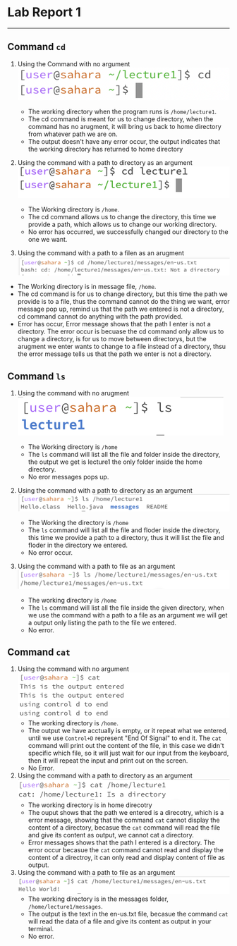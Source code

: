 # **Lab Report 1**
***

## Command `cd`
1. Using the Command with no argument
   <br>
   ![Image](cd1.png)
   * The working directory when the program runs is `/home/lecture1`.
   * The cd command is meant for us to change directory, when the command has no arugment, it will bring us back to home directory from whatever path we are on.
   * The output doesn't have any error occur, the output indicates that the working directory has returned to home directory

2. Using the command with a path to directory as an argument
   <br>
   ![Image](cd2.png)
   * The Working directory is `/home`.
   * The cd command allows us to change the directory, this time we provide a path, which allows us to change our working directory.
   * No error has occurred, we successfully changed our directory to the one we want.

3. Using the command with a path to a filen as an arugment
   <br>
 ![Image](cd3.png)
  * The Working directory is in message file, `/home`.
  * The cd command is for us to change directory, but this time the path we provide is to a file, thus the command cannot do the thing we want, error message pop up, remind us that the path we entered is not a directory, cd command cannot do anything with the path provided.
  * Error has occur, Error message shows that the path I enter is not a directory. The error occur is becuase the cd command only allow us to change a directory, is for us to move between directorys, but the arugment we enter wants to change to a file instead of a directory, thsu the error message tells us that the path we enter is not a directory.

## Command `ls`
1. Using the command with no arugment
   <br>
![Image](ls1.png)
   * The Working directory is `/home`
   * The `ls` command will list all the file and folder inside the directory, the output we get is lecture1 the only folder inside the home directory.
   * No eror messages pops up.
   
2. Using the command with a path to directory as an argument
   <br>
   ![Image](ls2.png)
   * The Working the directory is `/home`
   * The `ls` command will list all the file and floder inside the directory, this time we provide a path to a directory, thus it will list the file and floder in the directory we entered.
   *  No error occur.
   
3. Using the command with a path to file as an argument
   <br>
   ![Image](ls3.png)
   * The working directory is `/home`
   * The `ls` command will list all the file inside the given directory, when we use the command with a path to a file as an argument we will get a output only listing the path to the file we entered.
   * No error.
     
## Command `cat`
1. Using the command with no argument
   <br>
![Image](cat1.png)
   * The working directory is `/home`.
   * The output we have acctually is empty, or it repeat what we entered, until we use `Control+D` represent "End Of Signal" to end it.    The `cat` command will print out the content of the file, in this case we didn't specific which file, so it will just wait for our input from the keyboard, then it will repeat the input and print out on the screen.
   * No Error.
2. Using the command with a path to directory as an argument
   <br>
   ![Image](cat2.png)
   * The working directory is in home direcotry
   * The ouput shows that the path we entered is a direcotry, which is a error message, showing that the command `cat` cannot display the content of a directory, becasue the `cat` command will read the file and give its content as output, we cannot cat a directory.
   * Error messages shows that the path I entered is a directory. The error occur becasue the `cat` command cannot read and display the content of a directroy, it can only read and display content of file as output.
3. Using the command with a path to file as an argument
   <br>
   ![Image](cat3.png)
   * The working directory is in the messages folder, `/home/lecture1/messages`.
   * The output is the text in the en-us.txt file, becasue the command `cat` will read the data of a file and give its content as output in your terminal.
   * No error.
